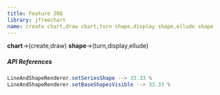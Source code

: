 ```yaml
---
title: Feature 208
library: jfreechart
name: create chart,draw chart,turn shape,display shape,ellude shape
---
```


**chart**->(create,draw) **shape**->(turn,display,ellude) 

##### API References

```java
LineAndShapeRenderer.setSeriesShape --> 33.33 %
LineAndShapeRenderer.setBaseShapesVisible --> 33.33 %
```
